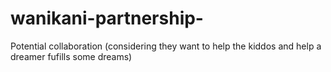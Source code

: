 # wanikani-partnership-
Potential collaboration (considering they want to help the kiddos and help a dreamer fufills some dreams)

